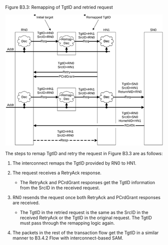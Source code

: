 Figure B3.3: Remapping of TgtID and retried request

![Image](page_177/image_000000_c21b903e04d6d504e6bb90981a15350fc3719f2573e448ad2d67108a5056360a.png)

The steps to remap TgtID and retry the request in Figure B3.3 are as follows:

1. The interconnect remaps the TgtID provided by RN0 to HN1.
2. The request receives a RetryAck response.

    - The RetryAck and PCrdGrant responses get the TgtID information from the SrcID in the received request.

3. RN0 resends the request once both RetryAck and PCrdGrant responses are received.

    - The TgtID in the retried request is the same as the SrcID in the received RetryAck or the TgtID in the original request. The TgtID must pass through the remapping logic again.

4. The packets in the rest of the transaction flow get the TgtID in a similar manner to B3.4.2 Flow with interconnect-based SAM.